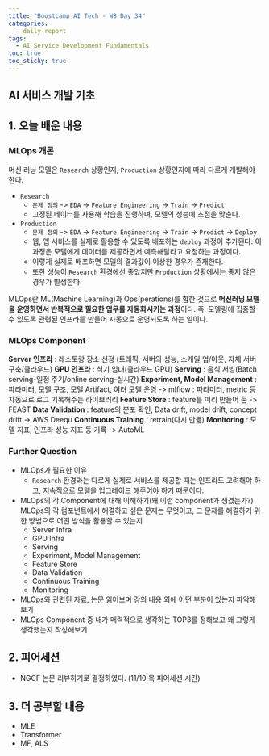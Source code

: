 ```yaml
---
title: "Boostcamp AI Tech - W8 Day 34"
categories:
  - daily-report
tags:
  - AI Service Development Fundamentals
toc: true
toc_sticky: true
---
```


## AI 서비스 개발 기초

## 1. 오늘 배운 내용
### MLOps 개론
머신 러닝 모델은 `Research` 상황인지,  `Production` 상황인지에 따라 다르게 개발해야 한다.
- `Research`
	- `문제 정의` -> `EDA` -> `Feature Engineering` -> `Train` -> `Predict`
	- 고정된 데이터를 사용해 학습을 진행하며, 모델의 성능에 초점을 맞춘다.
- `Production`
	- `문제 정의` -> `EDA` -> `Feature Engineering` -> `Train` -> `Predict` -> `Deploy`
	- 웹, 앱 서비스를 실제로 활용할 수 있도록 배포하는 `deploy` 과정이 추가된다. 이 과정은 모델에게 데이터를 제공하면서 예측해달라고 요청하는 과정이다.
	- 이렇게 실제로 배포하면 모델의 결과값이 이상한 경우가 존재한다. 
	- 또한 성능이 `Research` 환경에선 좋았지만 `Production` 상황에서는 좋지 않은 경우가 발생한다.

MLOps란 ML(Machine Learning)과 Ops(perations)를 합한 것으로 **머신러닝 모델을 운영하면서 반복적으로 필요한 업무를 자동화시키는 과정**이다. 즉, 모델링에 집중할 수 있도록 관련된 인프라를 만들어 자동으로 운영되도록 하는 일이다.


### MLOps Component
**Server 인프라** : 레스토랑 장소 선정 (트래픽, 서버의 성능, 스케일 업/아웃, 자체 서버 구축/클라우드)
**GPU 인프라** : 식기 임대(클라우드 GPU)
**Serving** : 음식 서빙(Batch serving-일정 주기/online serving-실시간)
**Experiment, Model Management** : 파라미터, 모델 구조, 모델 Artifact, 여러 모델 운영 -> mlflow : 파라미터, metric 등 자동으로 로그 기록해주는 라이브러리
**Feature Store** : feature를 미리 만들어 둠 -> FEAST
**Data Validation** : feature의 분포 확인, Data drift, model drift, concept drift -> AWS Deequ
**Continuous Training** : retrain(다시 만듦)
**Monitoring** : 모델 지표, 인프라 성능 지표 등 기록 -> AutoML

### Further Question
- MLOps가 필요한 이유
	- `Research` 환경과는 다르게 실제로 서비스를 제공할 때는 인프라도 고려해야 하고, 지속적으로 모델을 업그레이드 해주어야 하기 때문이다.
- MLOps의 각 Component에 대해 이해하기(왜 이런 component가 생겼는가?) MLOps의 각 컴포넌트에서 해결하고 싶은 문제는 무엇이고, 그 문제를 해결하기 위한 방법으로 어떤 방식을 활용할 수 있는지
	- Server Infra
	- GPU Infra
	- Serving
	- Experiment, Model Management
	- Feature Store
	- Data Validation
	- Continuous Training
	- Monitoring
- MLOps와 관련된 자료, 논문 읽어보며 강의 내용 외에 어떤 부분이 있는지 파악해보기
- MLOps Component 중 내가 매력적으로 생각하는 TOP3를 정해보고 왜 그렇게 생각했는지 작성해보기

## 2. 피어세션
- NGCF 논문 리뷰하기로 결정하였다. (11/10 목 피어세션 시간)

## 3. 더 공부할 내용
- MLE
- Transformer
- MF, ALS